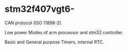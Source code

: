 # stm32f407vgt6-
CAN protocol (ISO 11898-2).

Low power Modes of arm processor and stm32 controller.

Basic and General purpose Timers, internal RTC.
